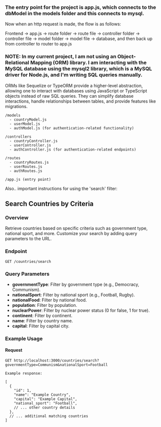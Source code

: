 ### The entry point for the project is app.js, which connects to the dbModel in the models folder and this connects to mysql. ###

Now when an http request is made, the flow is as follows:

Frontend -> app.js -> route folder -> route file -> controller folder -> controller file -> model folder -> model file -> database, and then back up from controller to router to app.js


### NOTE: In my current project, I am not using an Object-Relational Mapping (ORM) library. I am interacting with the MySQL database using the mysql2 library, which is a MySQL driver for Node.js, and I'm writing SQL queries manually. ###

ORMs like Sequelize or TypeORM provide a higher-level abstraction, allowing one to interact with databases using JavaScript or TypeScript objects instead of raw SQL queries. They can simplify database interactions, handle relationships between tables, and provide features like migrations.

```
/models
  - countryModel.js
  - userModel.js
  - authModel.js (for authentication-related functionality)

/controllers
  - countryController.js
  - userController.js
  - authController.js (for authentication-related endpoints)

/routes
  - countryRoutes.js
  - userRoutes.js
  - authRoutes.js

/app.js (entry point)
```

Also.. important instructions for using the 'search' filter: 

## Search Countries by Criteria

### Overview

Retrieve countries based on specific criteria such as government type, national sport, and more. Customize your search by adding query parameters to the URL.

### Endpoint

`GET /countries/search`

### Query Parameters

- **governmentType**: Filter by government type (e.g., Democracy, Communism).
- **nationalSport**: Filter by national sport (e.g., Football, Rugby).
- **nationalFood**: Filter by national food.
- **population**: Filter by population.
- **nuclearPower**: Filter by nuclear power status (0 for false, 1 for true).
- **continent**: Filter by continent.
- **name**: Filter by country name.
- **capital**: Filter by capital city.

### Example Usage

#### Request

```http
GET http://localhost:3000/countries/search?governmentType=Communism&nationalSport=Football

Example response:

[
  {
    "id": 1,
    "name": "Example Country",
    "capital": "Example Capital",
    "national_sport": "Football",
    // ... other country details
  },
  // ... additional matching countries
]
